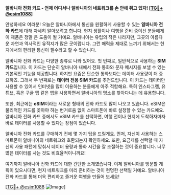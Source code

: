 **알바니아 전화 카드 - 언제 어디서나 알바니아의 네트워크를 손 안에 쥐고 있자! [[TG💪+ @esim1088](https://t.me/s/esim1088)]**

안녕하세요 여러분! 오늘은 알바니아에서 통신을 원활하게 사용할 수 있는 **알바니아 전화 카드**에 대해 자세히 알아보려고 합니다. 현지 생활이나 여행을 준비 중이신 분들에게 이 제품은 정말 큰 도움이 될 거예요. 알바니아는 유럽의 작은 나라지만, 그곳의 아름다운 자연과 역사적인 유적지가 많은 곳이랍니다. 그런 매력을 제대로 느끼기 위해서는 현지에서의 편리한 통신이 필수라고 할 수 있습니다.

알바니아 전화 카드는 다양한 종류로 나와 있어요. 첫 번째로, 일반적으로 사용하는 **SIM 카드**입니다. 이 카드는 단순히 알바니아 내에서 전화 통화와 문자 메시지를 보낼 수 있는 기본적인 기능을 제공합니다. 하지만 요즘은 단순한 통화보다는 데이터 사용량이 더 중요하죠. 그래서 두 번째로는 **데이터 전용 SIM 카드**를 추천드립니다. 이 카드는 데이터만 사용할 수 있어서 인터넷을 많이 이용하는 분들에게 아주 적합해요. 특히 인스타그램, 유튜브, 혹은 구글 맵 같은 앱을 사용하면서 알바니아의 명소를 찾아다니는 데 유용합니다.

또한, 최근에는 **eSIM**이라는 새로운 형태의 전화 카드도 많이 나오고 있습니다. eSIM은 물리적인 카드를 꽂아야 하는 번거로움 없이 스마트폰에 바로 설정할 수 있는 카드예요. 알바니아 전화 카드 중에서도 eSIM 카드를 선택하면, 여행 전이나 현지에 도착하자마자 바로 데이터를 사용할 수 있다는 장점이 있습니다.

알바니아 전화 카드를 구매하기 전에 몇 가지 팁을 드릴게요. 먼저, 자신이 사용하는 스마트폰이 알바니아의 네트워크와 호환되는지 확인하세요. 또한, 요금제를 선택할 때 자신의 사용 패턴에 맞춰서 데이터 용량과 통화 시간을 잘 조절하는 것이 중요합니다. 너무 많은 데이터를 사는 것도 비효율적이니까요!

여기까지 알바니아 전화 카드에 대한 간단한 소개였습니다. 이제 알바니아를 방문할 계획이 있으시다면, 현지 네트워크를 미리 준비하는 것이 현명한 선택일 거예요. 알바니아 전화 카드를 통해 더욱 편리하고 즐거운 여행을 만들어 보세요!

[[TG💪+ @esim1088](https://t.me/s/esim1088) ![Image](https://i.postimg.cc/Y0z9fWf4/image.png)]